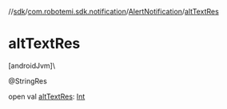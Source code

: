 //[sdk](../../../index.md)/[com.robotemi.sdk.notification](../index.md)/[AlertNotification](index.md)/[altTextRes](alt-text-res.md)

# altTextRes

[androidJvm]\

@StringRes

open val [altTextRes](alt-text-res.md): [Int](https://kotlinlang.org/api/latest/jvm/stdlib/kotlin/-int/index.html)
